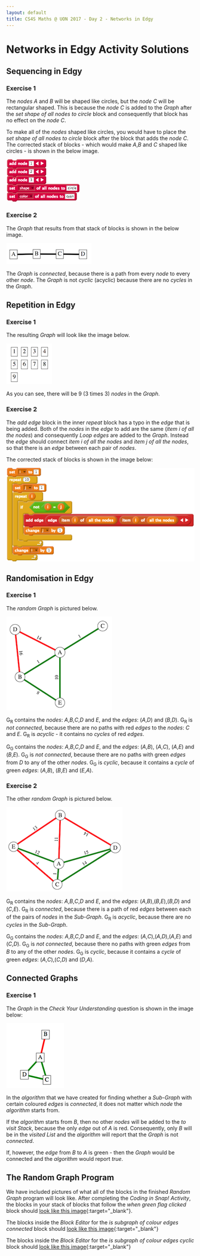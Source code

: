```yaml
---
layout: default
title: CS4S Maths @ UON 2017 - Day 2 - Networks in Edgy
---
```


# Networks in Edgy Activity Solutions

## Sequencing in Edgy

### Exercise 1

The *nodes* *A* and *B* will be shaped like circles, but the *node C* will be rectangular shaped.
This is because the *node C* is added to the *Graph* after the *set shape of all nodes to circle* block and consequently that block has no effect on the *node C*.

To make all of the *nodes* shaped like circles, you would have to place the *set shape of all nodes to circle* block after the block that adds the *node C*.
The corrected stack of blocks - which would make *A*,*B* and *C* shaped like circles - is shown in the below image.

![](images/sequencing_exercise.png)

### Exercise 2

The *Graph* that results from that stack of blocks is shown in the below image.

![](images/sequencing_graph.png)

The *Graph* is *connected*, because there is a path from every *node* to every other *node*.
The *Graph* is not *cyclic* (acyclic) because there are no *cycles* in the *Graph*.

## Repetition in Edgy

### Exercise 1

The resulting *Graph* will look like the image below.

![](images/nested_repetition_example.png)

As you can see, there will be 9 (3 times 3) *nodes* in the *Graph*.

### Exercise 2

The *add edge* block in the inner *repeat* block has a typo in the *edge* that is being added.
Both of the *nodes* in the *edge* to add are the same (*item i of all the nodes*) and consequently *Loop edges* are added to the *Graph*.
Instead the *edge* should connect *item i of all the nodes* and *item j of all the nodes*, so that there is an *edge* between each pair of *nodes*.

The corrected stack of blocks is shown in the image below:

![](images/corrected_repetition_example.png)


## Randomisation in Edgy

### Exercise 1

The *random Graph* is pictured below.

![](images/coloured_graph.png)

G<sub>R</sub> contains the *nodes*: *A*,*B*,*C*,*D* and *E*, and the *edges*: (*A*,*D*) and (*B*,*D*).
G<sub>R</sub> is *not connected*, because there are no paths with red *edges* to the *nodes*: *C* and *E*.
G<sub>R</sub> is *acyclic* - it contains no *cycles* of red *edges*.

G<sub>G</sub> contains the *nodes*: *A*,*B*,*C*,*D* and *E*, and the *edges*: (*A*,*B*), (*A*,*C*), (*A*,*E*) and (*B*,*E*).
G<sub>G</sub> is *not connected*, because there are no paths with green *edges* from *D* to any of the other *nodes*.
G<sub>G</sub> is *cyclic*, because it contains a *cycle* of green *edges*: (*A*,*B*), (*B*,*E*) and (*E*,*A*).

### Exercise 2

The other *random Graph* is pictured below.

![](images/coloured_graph_2.png)

G<sub>R</sub> contains the *nodes*: *A*,*B*,*C*,*D* and *E*, and the *edges*: (*A*,*B*),(*B*,*E*),(*B*,*D*) and (*C*,*E*).
G<sub>R</sub> is *connected*, because there is a path of red *edges* between each of the pairs of *nodes* in the *Sub-Graph*.
G<sub>R</sub> is *acyclic*, because there are no *cycles* in the *Sub-Graph*.

G<sub>G</sub> contains the *nodes*: *A*,*B*,*C*,*D* and *E*, and the *edges*: (*A*,*C*),(*A*,*D*),(*A*,*E*) and (*C*,*D*).
G<sub>G</sub> is *not connected*, because there no paths with green *edges* from *B* to any of the other *nodes*.
G<sub>G</sub> is *cyclic*, because it contains a *cycle* of green *edges*: (*A*,*C*),(*C*,*D*) and (*D*,*A*).

## Connected Graphs

### Exercise 1

The *Graph* in the *Check Your Understanding* question is shown in the image below:

![](images/check_understanding_connected.png)

In the *algorithm* that we have created for finding whether a *Sub-Graph* with certain coloured *edges* is *connected*, it does not matter which *node* the *algorithm* starts from.

If the *algorithm* starts from *B*, then no other *nodes* will be added to the *to visit Stack*, because the only *edge* out of *A* is red. Consequently, only *B* will be in the *visited List* and the *algorithm* will report that the *Graph* is not *connected*.

If, however, the *edge* from *B* to *A* is green - then the *Graph* would be connected and the *algorithm* would report *true*.

## The Random Graph Program

We have included pictures of what all of the blocks in the finished *Random Graph* program will look like.
After completing the *Coding in Snap! Activity*, the blocks in your stack of blocks that follow the *when green flag clicked* block should [look like this image](images/main_stack_of_blocks.png){:target="_blank"}.

The blocks inside the *Block Editor* for the *is subgraph of colour edges connected* block should [look like this image](images/is_subgraph_of_colour_edges_connected.png){:target="_blank"}

The blocks inside the *Block Editor* for the *is subgraph of colour edges cyclic* block should [look like this image](images/is_subgraph_of_colour_edges_cyclic.png){:target="_blank"}
